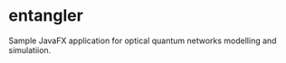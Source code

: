 entangler
=========
Sample JavaFX application for optical quantum networks modelling and simulatiion.
